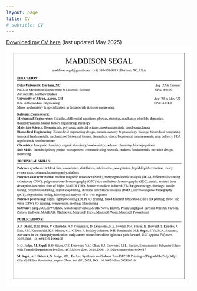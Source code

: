 ```yaml
---
layout: page
title: CV
# subtitle: CV
---
```



[Download my CV here](/CVMay2025.pdf) (last updated May 2025)
![CV](/CVMay2025_Page1.jpg)
